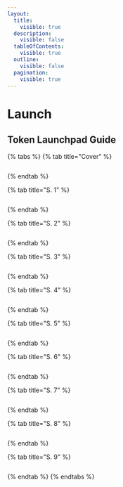 ```yaml
---
layout:
  title:
    visible: true
  description:
    visible: false
  tableOfContents:
    visible: true
  outline:
    visible: false
  pagination:
    visible: true
---
```


# Launch

## Token Launchpad Guide

{% tabs %}
{% tab title="Cover" %}
<figure><img src="../../.gitbook/assets/slide 0- Token Launchpad.png" alt=""><figcaption></figcaption></figure>
{% endtab %}

{% tab title="S. 1" %}
<figure><img src="../../.gitbook/assets/slide 1- Token Launchpad.png" alt=""><figcaption></figcaption></figure>
{% endtab %}

{% tab title="S. 2" %}
<figure><img src="../../.gitbook/assets/slide 2- Token Launchpad.png" alt=""><figcaption></figcaption></figure>
{% endtab %}

{% tab title="S. 3" %}
<figure><img src="../../.gitbook/assets/slide 3- Token Launchpad.png" alt=""><figcaption></figcaption></figure>
{% endtab %}

{% tab title="S. 4" %}
<figure><img src="../../.gitbook/assets/slide 4- Token Launchpad.png" alt=""><figcaption></figcaption></figure>
{% endtab %}

{% tab title="S. 5" %}
<figure><img src="../../.gitbook/assets/slide 5- Token Launchpad.png" alt=""><figcaption></figcaption></figure>
{% endtab %}

{% tab title="S. 6" %}
<figure><img src="../../.gitbook/assets/slide 6- Token Launchpad.png" alt=""><figcaption></figcaption></figure>
{% endtab %}

{% tab title="S. 7" %}
<figure><img src="../../.gitbook/assets/slide 7- Token Launchpad.png" alt=""><figcaption></figcaption></figure>
{% endtab %}

{% tab title="S. 8" %}
<figure><img src="../../.gitbook/assets/slide 8- Token Launchpad.png" alt=""><figcaption></figcaption></figure>
{% endtab %}

{% tab title="S. 9" %}
<figure><img src="../../.gitbook/assets/slide 9- Token Launchpad.png" alt=""><figcaption></figcaption></figure>
{% endtab %}
{% endtabs %}
